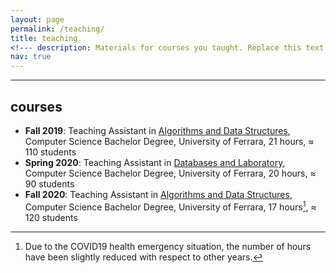 ```yaml
---
layout: page
permalink: /teaching/
title: teaching
<!--- description: Materials for courses you taught. Replace this text with your description. --->
nav: true
---
```


---

## courses

* **Fall 2019**: Teaching Assistant in [Algorithms and Data Structures](http://www.unife.it/scienze/informatica/insegnamenti/algoritmi-strutture-dati), Computer Science Bachelor Degree, University of Ferrara, 21 hours, $\approx$ 110 students
* **Spring 2020**: Teaching Assistant in [Databases and Laboratory](http://www.unife.it/scienze/informatica/insegnamenti/basi-dati-1-laboratorio), Computer Science Bachelor Degree, University of Ferrara, 20 hours, $\approx$ 90 students
* **Fall 2020**: Teaching Assistant in [Algorithms and Data Structures](http://www.unife.it/scienze/informatica/insegnamenti/algoritmi-strutture-dati), Computer Science Bachelor Degree, University of Ferrara, 17 hours[^1], $\approx$ 120 students


[^1]: Due to the COVID19 health emergency situation, the number of hours have been slightly reduced with respect to other years.

